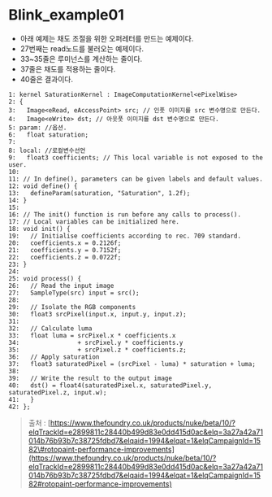 # Blink\_example01

* 아래 예제는 채도 조절을 위한 오퍼레터를 만드는 예제이다.
* 27번째는 read노드를 불러오는 예제이다.
* 33~35줄은 루미넌스를 계산하는 줄이다.
* 37줄은 채도를 적용하는 줄이다.
* 40줄은 결과이다.

```text
1: kernel SaturationKernel : ImageComputationKernel<ePixelWise>
2: {
3:   Image<eRead, eAccessPoint> src; // 인풋 이미지를 src 변수명으로 만든다.
4:   Image<eWrite> dst; // 아웃풋 이미지를 dst 변수명으로 만든다.
5: param: //옵션.
6:   float saturation;
7:
8: local: //로컬변수선언
9:   float3 coefficients; // This local variable is not exposed to the user.
10:
11: // In define(), parameters can be given labels and default values.
12: void define() {
13:   defineParam(saturation, "Saturation", 1.2f);
14: }
15:
16: // The init() function is run before any calls to process().
17: // Local variables can be initialized here.
18: void init() {
19:   // Initialise coefficients according to rec. 709 standard.
20:   coefficients.x = 0.2126f;
21:   coefficients.y = 0.7152f;
22:   coefficients.z = 0.0722f;
23: }
24:
25: void process() {
26:   // Read the input image
27:   SampleType(src) input = src();
28:
29:   // Isolate the RGB components
30:   float3 srcPixel(input.x, input.y, input.z);
31:
32:   // Calculate luma
33:   float luma = srcPixel.x * coefficients.x
34:                + srcPixel.y * coefficients.y
35:                + srcPixel.z * coefficients.z;
36:   // Apply saturation
37:   float3 saturatedPixel = (srcPixel - luma) * saturation + luma;
38:
39:   // Write the result to the output image
40:   dst() = float4(saturatedPixel.x, saturatedPixel.y, saturatedPixel.z, input.w);
41:   }
42: };
```

> 출처 : [https://www.thefoundry.co.uk/products/nuke/beta/10/?elqTrackId=e2899811c28440b499d83e0dd415d0ac&elq=3a27a42a71014b76b93b7c38725fdbd7&elqaid=1994&elqat=1&elqCampaignId=1582\#rotopaint-performance-improvements](https://www.thefoundry.co.uk/products/nuke/beta/10/?elqTrackId=e2899811c28440b499d83e0dd415d0ac&elq=3a27a42a71014b76b93b7c38725fdbd7&elqaid=1994&elqat=1&elqCampaignId=1582#rotopaint-performance-improvements)

